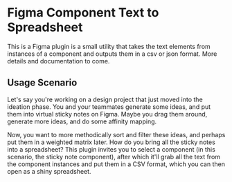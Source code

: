 # Figma Component Text to Spreadsheet 
This is a Figma plugin is a small utility that takes the text elements from instances of a component and outputs them in a csv or json format. More details and documentation to come.

## Usage Scenario
Let's say you're working on a design project that just moved into the ideation phase. You and your teammates generate some ideas, and put them into virtual sticky notes on Figma. Maybe you drag them around, generate more ideas, and do some affinity mapping.

Now, you want to more methodically sort and filter these ideas, and perhaps put them in a weighted matrix later. How do you bring all the sticky notes into a spreadsheet? This plugin invites you to select a component (in this scenario, the sticky note component), after which it'll grab all the text from the component instances and put them in a CSV format, which you can then open as a shiny spreadsheet.
